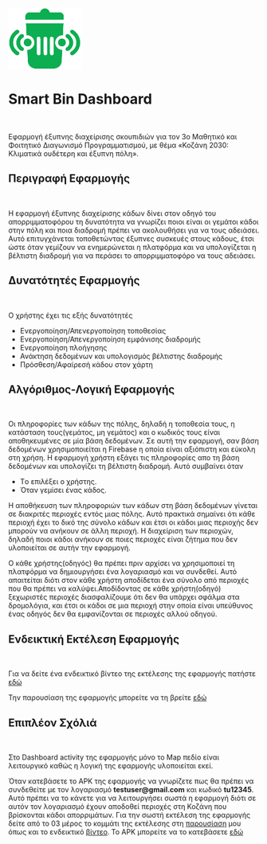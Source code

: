 <p><img src="Smart_Bin_Dashboard_Logo.png"/></p>
<h1><b>Smart Bin Dashboard</b></h1>
<br>
<p>Εφαρμογή έξυπνης διαχείρισης σκουπιδιών για τον 3ο Μαθητικό και Φοιτητικό Διαγωνισμό Προγραμματισμού, με θέμα «Κοζάνη 2030: Κλιματικά ουδέτερη και έξυπνη πόλη».</p>

<h2><b>Περιγραφή Εφαρμογής</b></h2>
<br>
<p>Η εφαρμογή έξυπνης διαχείρισης κάδων δίνει στον οδηγό του απορριμματοφόρου τη δυνατότητα να γνωρίζει ποιοι είναι οι γεμάτοι κάδοι στην πόλη και ποια διαδρομή πρέπει να ακολουθήσει για να τους αδειάσει. Αυτό επιτυγχάνεται τοποθετώντας έξυπνες συσκευές στους κάδους, έτσι ώστε όταν γεμίζουν να ενημερώνεται η πλατφόρμα και να υπολογίζεται η βέλτιστη διαδρομή για να περάσει το απορριμματοφόρο να τους αδειάσει.</p>

<h2><b>Δυνατότητές Εφαρμογής</b></h2>
<br>
<p>Ο χρήστης έχει τις εξής δυνατότητές
  <ul>
    <li>Ενεργοποίηση/Απενεργοποίηση τοποθεσίας</li>
    <li>Ενεργοποίηση/Απενεργοποίηση εμφάνισης διαδρομής</li>
    <li>Ενεργοποίηση πλοήγησης</li>
    <li>Ανάκτηση δεδομένων και υπολογισμός βέλτιστης διαδρομής</li>
    <li>Πρόσθεση/Αφαίρεσή κάδου στον χάρτη</li>
  </ul>
</p>

<h2><b>Αλγόριθμος-Λογική Εφαρμογής</b></h2>
<br>
<p>Οι πληροφορίες των κάδων της πόλης, δηλαδή η τοποθεσία τους, η κατάσταση τους(γεμάτος, μη γεμάτος) και ο κωδικός τους είναι αποθηκευμένες σε μία βάση δεδομένων. Σε αυτή την εφαρμογή, σαν βάση δεδομένων χρησιμοποιείται η Firebase η οποία είναι αξιόπιστη και εύκολη στη χρήση. Η εφαρμογή χρήστη εξάγει τις πληροφορίες απο τη βάση δεδομένων και υπολογίζει τη βέλτιστη διαδρομή. Αυτό συμβαίνει όταν 
  <ul>
    <li>Tο επιλέξει ο χρήστης.
    <li>Όταν γεμίσει ένας κάδος.
  </ul>
Η αποθήκευση των πληροφοριών των κάδων στη βάση δεδομένων γίνεται σε διακριτές περιοχές εντός μιας πόλης. Αυτό πρακτικά σημαίνει ότι κάθε περιοχή έχει το δικό της σύνολο κάδων και έτσι οι κάδοι μιας περιοχής δεν μπορούν να ανήκουν σε άλλη περιοχή. Η διαχείριση των περιοχών, δηλαδή ποιοι κάδοι ανήκουν σε ποιες περιοχές είναι ζήτημα που δεν υλοποιείται σε αυτήν την εφαρμογή.</p>
<p>Ο κάθε χρήστης(οδηγός) θα πρέπει πριν αρχίσει να χρησιμοποιεί τη πλατφόρμα να δημιουργήσει ένα λογαριασμό και να συνδεθεί. Αυτό απαιτείται διότι στον κάθε χρήστη αποδίδεται ένα σύνολο από περιοχές που θα πρέπει να καλύψει.Αποδίδοντας σε κάθε χρήστη(οδηγό) ξεχωριστές περιοχές διασφαλίζουμε ότι δεν θα υπάρχει σφάλμα στα δρομολόγια, και έτσι οι κάδοι σε μια περιοχή στην οποία είναι υπεύθυνος ένας οδηγός δεν θα εμφανίζονται σε περιοχές αλλού οδηγού.</p>

<h2><b>Ενδεικτική Εκτέλεση Εφαρμογής</b></h2>
<br>
<p>Για να δείτε ένα ενδεικτικό βίντεο της εκτέλεσης της εφαρμογής πατήστε <a href="https://drive.google.com/file/d/1s6Z_FnqI7sg0LSpn9HlZQKC92GjBPlka/view?usp=sharing">εδώ</a></p>
<p>Την παρουσίαση της εφαρμογής μπορείτε να τη βρείτε <a href="https://docs.google.com/presentation/d/1arZdm2npij3xdY_feV3NMuFBHRb06pYGw1QFPU3O7Nk/edit#slide=id.g11b7600d03a_0_2616">εδώ</a></p>

<h2><b>Επιπλέον Σχόλιά</b></h2>
<br>
<p>Στο Dashboard activity της εφαρμογής μόνο το Map πεδίο είναι λειτουργικό καθώς η λογική της εφαρμογής υλοποιείται εκεί.</p>

<p>Όταν κατεβάσετε το APK της εφαρμογής να γνωρίζετε πως θα πρέπει να συνδεθείτε με τον λογαριασμό <b>testuser@gmail.com</b> και κωδικό <b>tu12345</b>. Αυτό πρέπει να το κάνετε για να λειτουργήσει σωστά η εφαρμογή διότι σε αυτόν τον λογαριασμό έχουν αποδοθεί περιοχές στη Κοζάνη που βρίσκονται κάδοι απορριμάτων. Για την σωστή εκτέλεση της εφαρμογής δείτε από το 03 μέρος το κομμάτι της εκτέλεσης στη <a href="https://docs.google.com/presentation/d/1arZdm2npij3xdY_feV3NMuFBHRb06pYGw1QFPU3O7Nk/edit#slide=id.g11b7600d03a_0_2616">παρουσίαση</a> μου όπως και το ενδεικτικό <a href="https://drive.google.com/file/d/1s6Z_FnqI7sg0LSpn9HlZQKC92GjBPlka/view?usp=sharing">βίντεο</a>. Το APK μπορείτε να το κατεβάσετε <a href="https://drive.google.com/file/d/1ohY2OGhS9HxhZz4Dvma31TOFPzT-z3bU/view?usp=sharing">εδώ</a></p>


